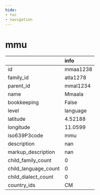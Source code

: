 ```yaml
---
hide:
- toc
- navigation
---
```

# mmu
|                      | info     |
|:---------------------|:---------|
| id                   | mmaa1238 |
| family_id            | atla1278 |
| parent_id            | mmal1234 |
| name                 | Mmaala   |
| bookkeeping          | False    |
| level                | language |
| latitude             | 4.52188  |
| longitude            | 11.0599  |
| iso639P3code         | mmu      |
| description          | nan      |
| markup_description   | nan      |
| child_family_count   | 0        |
| child_language_count | 0        |
| child_dialect_count  | 0        |
| country_ids          | CM       |